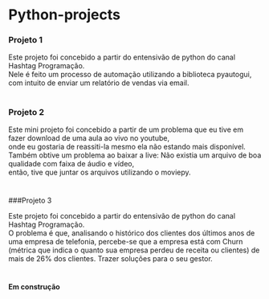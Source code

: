 # Python-projects

### Projeto 1

Este projeto foi concebido a partir do entensivão de python do canal Hashtag Programação.  
Nele é feito um processo de automação utilizando a biblioteca pyautogui, com intuito de enviar um relatório de vendas via email.
#
### Projeto 2

Este mini projeto foi concebido a partir de um problema que eu tive em fazer download de uma aula ao vivo no youtube,  
onde eu gostaria de reassiti-la mesmo ela não estando mais disponível.  
Também obtive um problema ao baixar a live: Não existia um arquivo de boa qualidade com faixa de áudio e vídeo,  
então, tive que juntar os arquivos utilizando o moviepy.
#
###Projeto 3

Este projeto foi concebido a partir do entensivão de python do canal Hashtag Programação.  
O problema é que, analisando o histórico dos clientes dos últimos anos de uma empresa de telefonia, percebe-se que a empresa está com Churn (métrica que indica o quanto sua empresa perdeu de receita ou clientes) de mais de 26% dos clientes. Trazer soluções para o seu gestor.
#

**Em construção**
